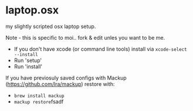 laptop.osx
==========

my slightly scripted osx laptop setup.

Note - this is specific to moi.. fork & edit unles you want to be me.

 - If you don't have xcode (or command line tools) install via `xcode-select --install`
 - Run 'setup'
 - Run 'install'

If you have previosuly saved configs with Mackup (https://github.com/lra/mackup)
restore with:

- `brew install mackup`
- `mackup restore`fsadf
